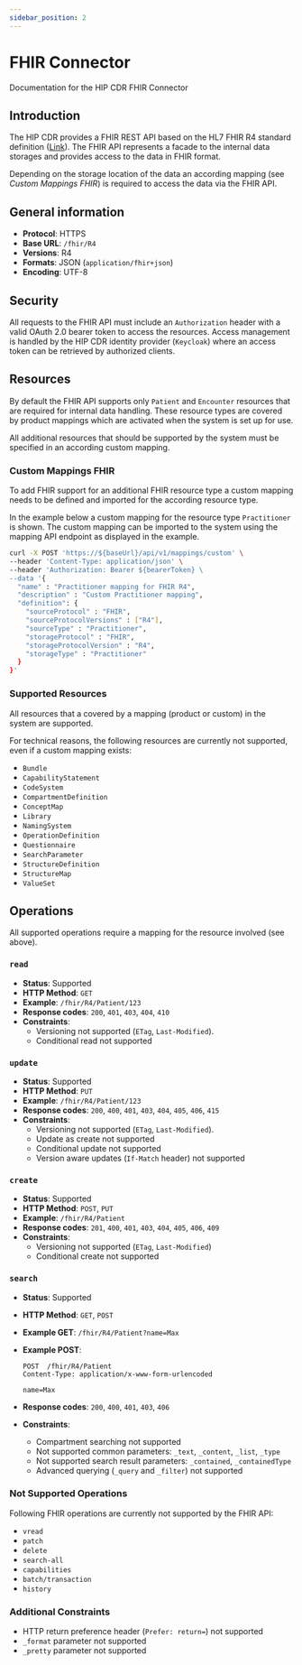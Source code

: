 ```yaml
---
sidebar_position: 2
---
```


# FHIR Connector

Documentation for the HIP CDR FHIR Connector

## Introduction

The HIP CDR provides a FHIR REST API based on the HL7 FHIR R4 standard definition ([Link](https://hl7.org/fhir/R4/index.html)). The FHIR API represents a facade to the internal data storages and provides access to the data in FHIR format.

Depending on the storage location of the data an according mapping (see _Custom Mappings FHIR_) is required to access the data via the FHIR API.

## General information

- **Protocol**: HTTPS
- **Base URL**: `/fhir/R4`
- **Versions**: R4
- **Formats**: JSON (`application/fhir+json`)
- **Encoding**: UTF-8

## Security

All requests to the FHIR API must include an `Authorization` header with a valid OAuth 2.0 bearer token to access the resources. Access management is handled by the HIP CDR identity provider (`Keycloak`) where an access token can be retrieved by authorized clients.

## Resources

By default the FHIR API supports only `Patient` and `Encounter` resources that are required for internal data handling. These resource types are covered by product mappings which are activated when the system is set up for use.

All additional resources that should be supported by the system must be specified in an according custom mapping.

### Custom Mappings FHIR

To add FHIR support for an additional FHIR resource type a custom mapping needs to be defined and imported for the according resource type.

In the example below a custom mapping for the resource type `Practitioner` is shown. The custom mapping can be imported to the system using the mapping API endpoint as displayed in the example.

```bash
curl -X POST 'https://${baseUrl}/api/v1/mappings/custom' \
--header 'Content-Type: application/json' \
--header 'Authorization: Bearer ${bearerToken} \
--data '{
  "name" : "Practitioner mapping for FHIR R4",
  "description" : "Custom Practitioner mapping",
  "definition": {
    "sourceProtocol" : "FHIR",
    "sourceProtocolVersions" : ["R4"],
    "sourceType" : "Practitioner",
    "storageProtocol" : "FHIR",
    "storageProtocolVersion" : "R4",
    "storageType" : "Practitioner"
  }
}'
```

### Supported Resources

All resources that a covered by a mapping (product or custom) in the system are supported.

For technical reasons, the following resources are currently not supported, even if a custom mapping exists:

- `Bundle`
- `CapabilityStatement`
- `CodeSystem`
- `CompartmentDefinition`
- `ConceptMap`
- `Library`
- `NamingSystem`
- `OperationDefinition`
- `Questionnaire`
- `SearchParameter`
- `StructureDefinition`
- `StructureMap`
- `ValueSet`

## Operations

All supported operations require a mapping for the resource involved (see above).

### `read`

- **Status**: Supported
- **HTTP Method**: `GET`
- **Example**: `/fhir/R4/Patient/123`
- **Response codes**: `200`, `401`, `403`, `404`, `410`
- **Constraints**:
  - Versioning not supported (`ETag`, `Last-Modified`).
  - Conditional read not supported

### `update`

- **Status**: Supported
- **HTTP Method**: `PUT`
- **Example**: `/fhir/R4/Patient/123`
- **Response codes**: `200`, `400`, `401`, `403`, `404`, `405`, `406`, `415`
- **Constraints**:
  - Versioning not supported (`ETag`, `Last-Modified`).
  - Update as create not supported
  - Conditional update not supported
  - Version aware updates (`If-Match` header) not supported

### `create`

- **Status**: Supported
- **HTTP Method**: `POST`, `PUT`
- **Example**: `/fhir/R4/Patient`
- **Response codes**: `201`, `400`, `401`, `403`, `404`, `405`, `406`, `409`
- **Constraints**:
  - Versioning not supported (`ETag`, `Last-Modified`)
  - Conditional create not supported

### `search`

- **Status**: Supported
- **HTTP Method**: `GET`, `POST`
- **Example GET**: `/fhir/R4/Patient?name=Max`
- **Example POST**:

  ```
  POST  /fhir/R4/Patient
  Content-Type: application/x-www-form-urlencoded

  name=Max
  ```

- **Response codes**: `200`, `400`, `401`, `403`, `406`
- **Constraints**:
  - Compartment searching not supported
  - Not supported common parameters: `_text`, `_content`, `_list`, `_type`
  - Not supported search result parameters: `_contained`, `_containedType`
  - Advanced querying (`_query` and `_filter`) not supported

### Not Supported Operations

Following FHIR operations are currently not supported by the FHIR API:

- `vread`
- `patch`
- `delete`
- `search-all`
- `capabilities`
- `batch/transaction`
- `history`

### Additional Constraints

- HTTP return preference header (`Prefer: return=`) not supported
- `_format` parameter not supported
- `_pretty` parameter not supported
